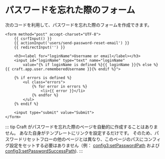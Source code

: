 # パスワードを忘れた際のフォーム

次のコードを利用して、パスワードを忘れた際のフォームを作成できます。

```twig
<form method="post" accept-charset="UTF-8">
    {{ csrfInput() }}
    {{ actionInput('users/send-password-reset-email') }}
    {{ redirectInput('') }}

    <h3><label for="loginName">Username or email</label></h3>
    <input id="loginName" type="text" name="loginName"
        value="{% if loginName is defined %}{{ loginName }}{% else %}{{ craft.app.user.rememberedUsername }}{% endif %}">

    {% if errors is defined %}
        <ul class="errors">
            {% for error in errors %}
                <li>{{ error }}</li>
            {% endfor %}
        </ul>
    {% endif %}

    <input type="submit" value="Submit">
</form>
```

::: tip
Craft がパスワードを忘れた際のページを自動的に作成することはありません。 あなた自身がテンプレートにリンクを設定するだけです。 そのため、パスワードリセットフローの他のページとは異なり、このページのパスにコンフィグ設定をセットする必要はありません（例： <config3:setPasswordPath> および <config3:setPasswordSuccessPath>).
:::
